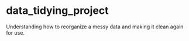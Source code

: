 # data_tidying_project
Understanding how to reorganize a messy data and making it clean again for use.
